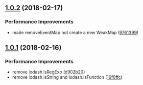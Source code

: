 <a name="1.0.2"></a>
## [1.0.2](https://github.com/rdfriedl/regexp-events/compare/v1.0.1...v1.0.2) (2018-02-17)


### Performance Improvements

* made removeEventMap not create a new WeakMap ([9761399](https://github.com/rdfriedl/regexp-events/commit/9761399))

<a name="1.0.1"></a>

## [1.0.1](https://github.com/rdfriedl/regexp-events/compare/v1.0.0...v1.0.1) (2018-02-16)

### Performance Improvements

* remove lodash.isRegExp ([d902b20](https://github.com/rdfriedl/regexp-events/commit/d902b20))
* remove lodash.isString and lodash.isFunction ([16f0ffc](https://github.com/rdfriedl/regexp-events/commit/16f0ffc))
